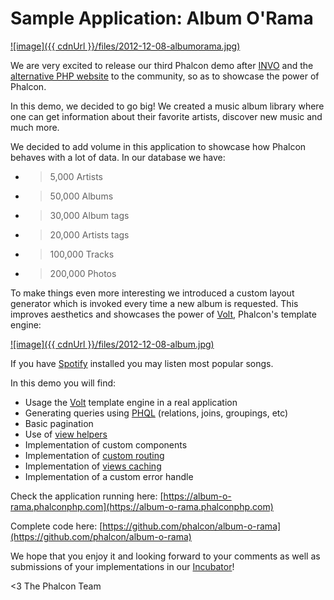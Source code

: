 Sample Application: Album O'Rama
================================

[![image]({{ cdnUrl }}/files/2012-12-08-albumorama.jpg)](http://album-o-rama.phalconphp.com)

We are very excited to release our third Phalcon demo after [INVO](/post/invo-a-sample-application) and the [alternative PHP website](/post/sample-application-php-alternative-site) to the community, so as to showcase the power of Phalcon.

In this demo, we decided to go big! We created a music album library where one can get information about their favorite artists, discover new music and much more.

We decided to add volume in this application to showcase how Phalcon behaves with a lot of data. In our database we have:

- > 5,000 Artists
- > 50,000 Albums
- > 30,000 Album tags
- > 20,000 Artists tags
- > 100,000 Tracks
- > 200,000 Photos

To make things even more interesting we introduced a custom layout generator which is invoked every time a new album is requested. This improves aesthetics and showcases the power of [Volt](https://docs.phalconphp.com/en/latest/reference/volt.html), Phalcon's template engine:

[![image]({{ cdnUrl }}/files/2012-12-08-album.jpg)](http://album-o-rama.phalconphp.com/album/155/Battle+Born)

If you have [Spotify](http://spotify.com/) installed you may listen most popular songs.

In this demo you will find:

- Usage the [Volt](https://docs.phalconphp.com/en/latest/reference/volt.html) template engine in a real application
- Generating queries using [PHQL](https://docs.phalconphp.com/en/latest/reference/phql.html) (relations, joins, groupings, etc)
- Basic pagination
- Use of [view helpers](https://docs.phalconphp.com/en/latest/reference/tags.html)
- Implementation of custom components
- Implementation of [custom routing](https://docs.phalconphp.com/en/latest/reference/routing.html)
- Implementation of [views caching](https://docs.phalconphp.com/en/latest/reference/views.html#caching-view-fragments)
- Implementation of a custom error handle

Check the application running here: [https://album-o-rama.phalconphp.com](https://album-o-rama.phalconphp.com)

Complete code here: [https://github.com/phalcon/album-o-rama](https://github.com/phalcon/album-o-rama)

We hope that you enjoy it and looking forward to your comments as well as submissions of your implementations in our [Incubator](https://github.com/phalcon/incubator)!


<3 The Phalcon Team
